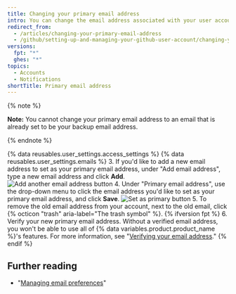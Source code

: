 ```yaml
---
title: Changing your primary email address
intro: You can change the email address associated with your user account at any time.
redirect_from:
  - /articles/changing-your-primary-email-address
  - /github/setting-up-and-managing-your-github-user-account/changing-your-primary-email-address
versions:
  fpt: "*"
  ghes: "*"
topics:
  - Accounts
  - Notifications
shortTitle: Primary email address
---
```


{% note %}

**Note:** You cannot change your primary email address to an email that is already set to be your backup email address.

{% endnote %}

{% data reusables.user_settings.access_settings %}
{% data reusables.user_settings.emails %} 3. If you'd like to add a new email address to set as your primary email address, under "Add email address", type a new email address and click **Add**.
![Add another email address button](/assets/images/help/settings/add_another_email_address.png) 4. Under "Primary email address", use the drop-down menu to click the email address you'd like to set as your primary email address, and click **Save**.
![Set as primary button](/assets/images/help/settings/set_as_primary_email.png) 5. To remove the old email address from your account, next to the old email, click {% octicon "trash" aria-label="The trash symbol" %}.
{% ifversion fpt %} 6. Verify your new primary email address. Without a verified email address, you won't be able to use all of {% data variables.product.product_name %}'s features. For more information, see "[Verifying your email address](/articles/verifying-your-email-address)."
{% endif %}

## Further reading

- "[Managing email preferences](/articles/managing-email-preferences/)"
